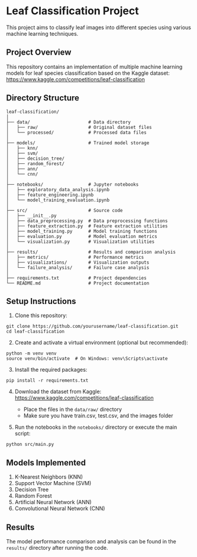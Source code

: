 # Leaf Classification Project

This project aims to classify leaf images into different species using various machine learning techniques.

## Project Overview

This repository contains an implementation of multiple machine learning models for leaf species classification based on the Kaggle dataset: https://www.kaggle.com/competitions/leaf-classification

## Directory Structure

```
leaf-classification/
│
├── data/                      # Data directory
│   ├── raw/                   # Original dataset files
│   └── processed/             # Processed data files
│
├── models/                    # Trained model storage
│   ├── knn/
│   ├── svm/
│   ├── decision_tree/
│   ├── random_forest/
│   ├── ann/
│   └── cnn/
│
├── notebooks/                 # Jupyter notebooks
│   ├── exploratory_data_analysis.ipynb
│   ├── feature_engineering.ipynb
│   └── model_training_evaluation.ipynb
│
├── src/                       # Source code
│   ├── __init__.py
│   ├── data_preprocessing.py  # Data preprocessing functions
│   ├── feature_extraction.py  # Feature extraction utilities
│   ├── model_training.py      # Model training functions
│   ├── evaluation.py          # Model evaluation metrics
│   └── visualization.py       # Visualization utilities
│
├── results/                   # Results and comparison analysis
│   ├── metrics/               # Performance metrics
│   ├── visualizations/        # Visualization outputs
│   └── failure_analysis/      # Failure case analysis
│
├── requirements.txt           # Project dependencies
└── README.md                  # Project documentation
```

## Setup Instructions

1. Clone this repository:
```
git clone https://github.com/yourusername/leaf-classification.git
cd leaf-classification
```

2. Create and activate a virtual environment (optional but recommended):
```
python -m venv venv
source venv/bin/activate  # On Windows: venv\Scripts\activate
```

3. Install the required packages:
```
pip install -r requirements.txt
```

4. Download the dataset from Kaggle: https://www.kaggle.com/competitions/leaf-classification
   - Place the files in the `data/raw/` directory
   - Make sure you have train.csv, test.csv, and the images folder

5. Run the notebooks in the `notebooks/` directory or execute the main script:
```
python src/main.py
```

## Models Implemented

1. K-Nearest Neighbors (KNN)
2. Support Vector Machine (SVM)
3. Decision Tree
4. Random Forest
5. Artificial Neural Network (ANN)
6. Convolutional Neural Network (CNN)

## Results

The model performance comparison and analysis can be found in the `results/` directory after running the code.